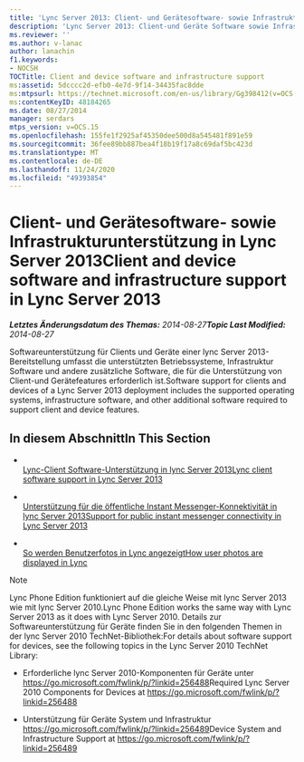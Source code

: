 ```yaml
---
title: 'Lync Server 2013: Client- und Gerätesoftware- sowie Infrastrukturunterstützung'
description: 'Lync Server 2013: Client-und Geräte Software sowie Infrastrukturunterstützung.'
ms.reviewer: ''
ms.author: v-lanac
author: lanachin
f1.keywords:
- NOCSH
TOCTitle: Client and device software and infrastructure support
ms:assetid: 5dcccc2d-efb0-4e7d-9f14-34435fac8dde
ms:mtpsurl: https://technet.microsoft.com/en-us/library/Gg398412(v=OCS.15)
ms:contentKeyID: 48184265
ms.date: 08/27/2014
manager: serdars
mtps_version: v=OCS.15
ms.openlocfilehash: 155fe1f2925af45350dee500d8a545481f891e59
ms.sourcegitcommit: 36fee89bb887bea4f18b19f17a8c69daf5bc423d
ms.translationtype: MT
ms.contentlocale: de-DE
ms.lasthandoff: 11/24/2020
ms.locfileid: "49393854"
---
```

# <a name="client-and-device-software-and-infrastructure-support-in-lync-server-2013"></a><span data-ttu-id="79089-103">Client- und Gerätesoftware- sowie Infrastrukturunterstützung in Lync Server 2013</span><span class="sxs-lookup"><span data-stu-id="79089-103">Client and device software and infrastructure support in Lync Server 2013</span></span>

<div data-xmlns="http://www.w3.org/1999/xhtml">

<div class="topic" data-xmlns="http://www.w3.org/1999/xhtml" data-msxsl="urn:schemas-microsoft-com:xslt" data-cs="https://msdn.microsoft.com/">

<div data-asp="https://msdn2.microsoft.com/asp">



</div>

<div id="mainSection">

<div id="mainBody"><span data-ttu-id="79089-104">

<span> </span></span><span class="sxs-lookup"><span data-stu-id="79089-104">

<span> </span></span></span>

<span data-ttu-id="79089-105">_**Letztes Änderungsdatum des Themas:** 2014-08-27_</span><span class="sxs-lookup"><span data-stu-id="79089-105">_**Topic Last Modified:** 2014-08-27_</span></span>

<span data-ttu-id="79089-106">Softwareunterstützung für Clients und Geräte einer lync Server 2013-Bereitstellung umfasst die unterstützten Betriebssysteme, Infrastruktur Software und andere zusätzliche Software, die für die Unterstützung von Client-und Gerätefeatures erforderlich ist.</span><span class="sxs-lookup"><span data-stu-id="79089-106">Software support for clients and devices of a Lync Server 2013 deployment includes the supported operating systems, infrastructure software, and other additional software required to support client and device features.</span></span>

<div>

## <a name="in-this-section"></a><span data-ttu-id="79089-107">In diesem Abschnitt</span><span class="sxs-lookup"><span data-stu-id="79089-107">In This Section</span></span>

  - <span></span>  
    [<span data-ttu-id="79089-108">Lync-Client Software-Unterstützung in lync Server 2013</span><span class="sxs-lookup"><span data-stu-id="79089-108">Lync client software support in Lync Server 2013</span></span>](lync-server-2013-lync-client-software-support.md)

  - <span></span>  
    [<span data-ttu-id="79089-109">Unterstützung für die öffentliche Instant Messenger-Konnektivität in lync Server 2013</span><span class="sxs-lookup"><span data-stu-id="79089-109">Support for public instant messenger connectivity in Lync Server 2013</span></span>](lync-server-2013-support-for-public-instant-messenger-connectivity.md)

  - <span></span>  
    [<span data-ttu-id="79089-110">So werden Benutzerfotos in Lync angezeigt</span><span class="sxs-lookup"><span data-stu-id="79089-110">How user photos are displayed in Lync</span></span>](how-user-photos-are-displayed-in-lync.md)

<div>


> [!NOTE]  
> <span data-ttu-id="79089-111">Lync Phone Edition funktioniert auf die gleiche Weise mit lync Server 2013 wie mit lync Server 2010.</span><span class="sxs-lookup"><span data-stu-id="79089-111">Lync Phone Edition works the same way with Lync Server 2013 as it does with Lync Server 2010.</span></span> <span data-ttu-id="79089-112">Details zur Softwareunterstützung für Geräte finden Sie in den folgenden Themen in der lync Server 2010 TechNet-Bibliothek:</span><span class="sxs-lookup"><span data-stu-id="79089-112">For details about software support for devices, see the following topics in the Lync Server 2010 TechNet Library:</span></span> 
> <UL>
> <LI>
> <P><span data-ttu-id="79089-113">Erforderliche lync Server 2010-Komponenten für Geräte unter <A class=uri href="https://go.microsoft.com/fwlink/p/?linkid=256488">https://go.microsoft.com/fwlink/p/?linkid=256488</A></span><span class="sxs-lookup"><span data-stu-id="79089-113">Required Lync Server 2010 Components for Devices at <A class=uri href="https://go.microsoft.com/fwlink/p/?linkid=256488">https://go.microsoft.com/fwlink/p/?linkid=256488</A></span></span></P>
> <LI>
> <P><span data-ttu-id="79089-114">Unterstützung für Geräte System und Infrastruktur <A class=uri href="https://go.microsoft.com/fwlink/p/?linkid=256489">https://go.microsoft.com/fwlink/p/?linkid=256489</A></span><span class="sxs-lookup"><span data-stu-id="79089-114">Device System and Infrastructure Support at <A class=uri href="https://go.microsoft.com/fwlink/p/?linkid=256489">https://go.microsoft.com/fwlink/p/?linkid=256489</A></span></span></P></LI></UL><span data-ttu-id="79089-115">



</div>

</div>

</div>

<span> </span>

</div>

</div>

</span><span class="sxs-lookup"><span data-stu-id="79089-115">



</div>

</div>

</div>

<span> </span>

</div>

</div>

</span></span></div>

